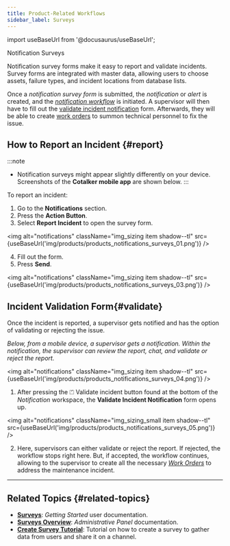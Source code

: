 ```yaml
---
title: Product-Related Workflows
sidebar_label: Surveys
---
```


import useBaseUrl from '@docusaurus/useBaseUrl'; 

<span className="hero__title">Notification Surveys</span>

Notification survey forms make it easy to report and validate incidents. Survey forms are integrated with master data, allowing users to choose assets, failure types, and incident locations from database lists.

Once a _notification survey form_ is submitted, the _notification_ or _alert_ is created, and the [_notification workflow_](/docs/products/workflows/notifications/workflow) is initiated. A supervisor will then have to fill out the [validate incident notification](#validate) form. Afterwards, they will be able to create [work orders](/docs/products/workflows/work_orders/overview) to summon technical personnel to fix the issue.

## How to Report an Incident {#report}

:::note
- Notification surveys might appear slightly differently on your device. Screenshots of the **Cotalker mobile app** are shown below.
:::

To report an incident:

<div className="margin-left--lg">

1. Go to the **Notifications** section.
2. Press the **Action Button**.
3. Select **Report Incident** to open the survey form.

</div>

<img alt="notifications" className="img_sizing item shadow--tl" src={useBaseUrl('img/products/products_notifications_surveys_01.png')} />
<br/>

<div className="margin-left--lg">

4. Fill out the form.
5. Press **Send**.

</div>

<img alt="notifications" className="img_sizing item shadow--tl" src={useBaseUrl('img/products/products_notifications_surveys_03.png')} />
<br/>

## Incident Validation Form{#validate}

Once the incident is reported, a supervisor gets notified and has the option of validating or rejecting the issue.

_Below, from a mobile device, a supervisor gets a notification. Within the notification, the supervisor can review the report, chat, and validate or reject the report._

<img alt="notifications" className="img_sizing item shadow--tl" src={useBaseUrl('img/products/products_notifications_surveys_04.png')} />
<br/>

<div className="margin-left--lg">

1. After pressing the <span className="badge badge--success">⏍ Validate incident</span> button found at the bottom of the _Notification_ workspace, the **Validate Incident Notification** form opens up. 

</div>

<img alt="notifications" className="img_sizing_small item shadow--tl" src={useBaseUrl('img/products/products_notifications_surveys_05.png')} />
<br/>

<div className="margin-left--lg">

2. Here, supervisors can either validate or reject the report. If rejected, the workflow stops right here. But, if accepted, the workflow continues, allowing to the supervisor to create all the necessary [_Work Orders_](/docs/products/workflows/work_orders/overview) to address the maintenance incident.

</div>

---

## Related Topics {#related-topics}
- [**Surveys**](/docs/documentation/client/surveys): _Getting Started_ user documentation.
- [**Surveys Overview**](/docs/documentation/admin/survey/survey_overview): _Administrative Panel_ documentation.
- [**Create Survey Tutorial**](/docs/tutorials/basic/create_survey): Tutorial on how to create a survey to gather data from users and share it on a channel.